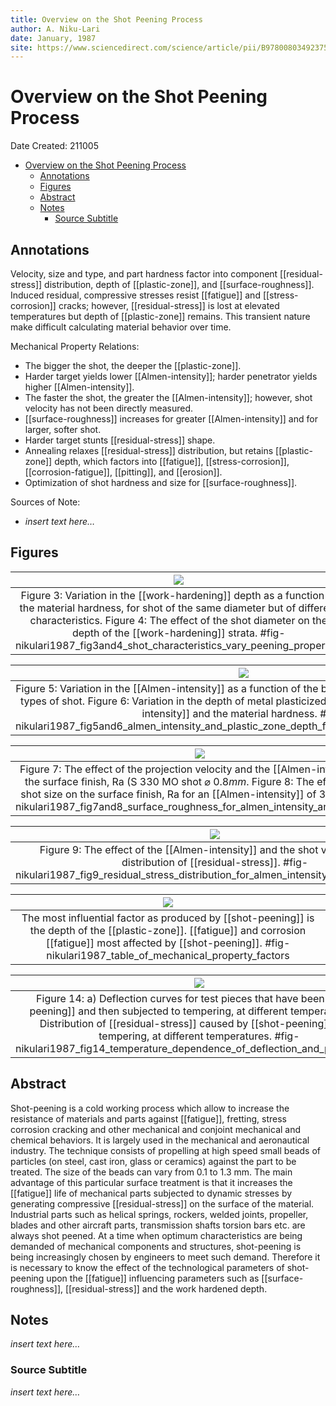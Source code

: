 ```yaml
---
title: Overview on the Shot Peening Process
author: A. Niku-Lari
date: January, 1987
site: https://www.sciencedirect.com/science/article/pii/B9780080349237500231
---
```

<!-- %%%%%%%% Document Metadata %%%%%%%% -->
# Overview on the Shot Peening Process
Date Created: 211005

- [Overview on the Shot Peening Process](#overview-on-the-shot-peening-process)
	- [Annotations](#annotations)
	- [Figures](#figures)
	- [Abstract](#abstract)
	- [Notes](#notes)
		- [Source Subtitle](#source-subtitle)
<!-- %%%%%%%%%%%%%%%%%%%%%%%%%%%%%% -->





<!-- START WRITING BELOW -->





<!-- %%%%%%%%%%%%%%%%%%%%%%%%%%%%%% -->
## Annotations
Velocity, size and type, and part hardness factor into component [[residual-stress]] distribution, depth of [[plastic-zone]], and [[surface-roughness]]. Induced residual, compressive stresses resist [[fatigue]] and [[stress-corrosion]] cracks; however, [[residual-stress]] is lost at elevated temperatures but depth of [[plastic-zone]] remains. This transient nature make difficult calculating material behavior over time.

Mechanical Property Relations:
- The bigger the shot, the deeper the [[plastic-zone]].
- Harder target yields lower [[Almen-intensity]]; harder penetrator yields higher [[Almen-intensity]].
- The faster the shot, the greater the [[Almen-intensity]]; however, shot velocity has not been directly measured.
- [[surface-roughness]] increases for greater [[Almen-intensity]] and for larger, softer shot.
- Harder target stunts [[residual-stress]] shape.
- Annealing relaxes [[residual-stress]] distribution, but retains [[plastic-zone]] depth, which factors into [[fatigue]], [[stress-corrosion]], [[corrosion-fatigue]], [[pitting]], and [[erosion]].
- Optimization of shot hardness and size for [[surface-roughness]].

Sources of Note:
- *insert text here$\dots$*

## Figures
| ![](../../../attachments/nikulari1987OverviewShotPeening/nikulari1987_fig3and4_shot_characteristics_vary_peening_properties_211005_132644_EST.png) |
|:--:|
| Figure 3: Variation in the [[work-hardening]] depth as a function of the material hardness, for shot of the same diameter but of different characteristics. Figure 4: The effect of the shot diameter on the depth of the [[work-hardening]] strata. #fig-nikulari1987_fig3and4_shot_characteristics_vary_peening_properties |

| ![](../../../attachments/nikulari1987OverviewShotPeening/nikulari1987_fig5and6_almen_intensity_and_plastic_zone_depth_for_shot_hardness_and_velocity_211005_132933_EST.png) |
|:--:|
| Figure 5: Variation in the [[Almen-intensity]] as a function of the blower wheel speed, for various types of shot. Figure 6: Variation in the depth of metal plasticized as a function of the [[Almen-intensity]] and the material hardness. #fig-nikulari1987_fig5and6_almen_intensity_and_plastic_zone_depth_for_shot_hardness_and_velocity |

| ![](../../../attachments/nikulari1987OverviewShotPeening/nikulari1987_fig7and8_surface_roughness_for_almen_intensity_and_shot_size_211005_133243_EST.png) |
|:--:|
| Figure 7: The effect of the projection velocity and the [[Almen-intensity]] on the surface finish, Ra (S 330 MO shot $\varnothing~0.8mm$. Figure 8: The effect of the shot size on the surface finish, Ra for an [[Almen-intensity]] of 30 A2. #fig-nikulari1987_fig7and8_surface_roughness_for_almen_intensity_and_shot_size |

| ![](../../../attachments/nikulari1987OverviewShotPeening/nikulari1987_fig9_residual_stress_distribution_for_almen_intensity_and_shot_velocity_211005_133720_EST.png) |
|:--:|
| Figure 9: The effect of the [[Almen-intensity]] and the shot velocity on the distribution of [[residual-stress]]. #fig-nikulari1987_fig9_residual_stress_distribution_for_almen_intensity_and_shot_velocity |

| ![](../../../attachments/nikulari1987OverviewShotPeening/nikulari1987_table_of_mechanical_property_factors_211005_134225_EST.png) |
|:--:|
| The most influential factor as produced by [[shot-peening]] is the depth of the [[plastic-zone]]. [[fatigue]] and corrosion [[fatigue]] most affected by [[shot-peening]]. #fig-nikulari1987_table_of_mechanical_property_factors |

| ![](../../../attachments/nikulari1987OverviewShotPeening/nikulari1987_fig14_temperature_dependence_of_deflection_and_plastic_zone_211005_134558_EST.png) |
|:--:|
| Figure 14: a) Deflection curves for test pieces that have been [[shot-peening]] and then subjected to tempering, at different temperatures; b) Distribution of [[residual-stress]] caused by [[shot-peening]], after tempering, at different temperatures. #fig-nikulari1987_fig14_temperature_dependence_of_deflection_and_plastic_zone |

## Abstract
Shot-peening is a cold working process which allow to increase the resistance of materials and parts against [[fatigue]], fretting, stress corrosion cracking and other mechanical and conjoint mechanical and chemical behaviors. It is largely used in the mechanical and aeronautical industry. The technique consists of propelling at high speed small beads of particles (on steel, cast iron, glass or ceramics) against the part to be treated. The size of the beads can vary from 0.1 to 1.3 mm. The main advantage of this particular surface treatment is that it increases the [[fatigue]] life of mechanical parts subjected to dynamic stresses by generating compressive [[residual-stress]] on the surface of the material. Industrial parts such as helical springs, rockers, welded joints, propeller, blades and other aircraft parts, transmission shafts torsion bars etc. are always shot peened. At a time when optimum characteristics are being demanded of mechanical components and structures, shot-peening is being increasingly chosen by engineers to meet such demand. Therefore it is necessary to know the effect of the technological parameters of shot-peening upon the [[fatigue]] influencing parameters such as [[surface-roughness]], [[residual-stress]] and the work hardened depth.

## Notes
*insert text here$\dots$*
### Source Subtitle
*insert text here$\dots$*
<!-- %%%%%%%%%%%%%%%%%%%%%%%%%%%%%% -->





<!-- %%%%%%%% End Document %%%%%%%% -->
